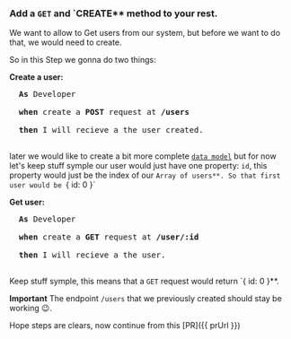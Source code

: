 ### Add a `GET` and `CREATE** method to your rest.

We want to allow to Get users from our system, but before we want to do that, we would need to create.

So in this Step we gonna do two things:

**Create a user:**

<pre>
  <b>As</b> Developer<br/>
  <b>when</b> create a <b>POST</b> request at <b>/users</b><br/> 
  <b>then</b> I will recieve a the user created.<br/>
</pre>
later we would like to create a bit more complete [`data model`](https://en.wikipedia.org/wiki/Data_model)
but for now let's keep stuff symple our user would just have one property: `id`, this
property would just be the index of our `Array of users**.
So that first user would be `{ id: 0 }`

**Get user:**
<pre>
  <b>As</b> Developer<br/>
  <b>when</b> create a <b>GET</b> request at <b>/user/:id</b><br/> 
  <b>then</b> I will recieve a the user.<br/>
</pre>
Keep stuff symple, this means that a `GET` request would return `{ id: 0 }**.


**Important**
The endpoint `/users` that we previously created should stay be working 😉.

Hope steps are clears, now continue from this [PR]({{ prUrl }})

